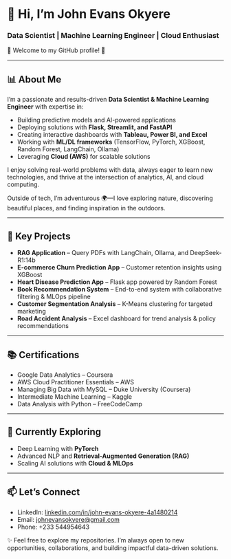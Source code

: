 

# 👋 Hi, I’m John Evans Okyere

### Data Scientist | Machine Learning Engineer | Cloud Enthusiast

🌟 Welcome to my GitHub profile! 🌟

---

## 📊 About Me

I’m a passionate and results-driven **Data Scientist & Machine Learning Engineer** with expertise in:

* Building predictive models and AI-powered applications
* Deploying solutions with **Flask, Streamlit, and FastAPI**
* Creating interactive dashboards with **Tableau, Power BI, and Excel**
* Working with **ML/DL frameworks** (TensorFlow, PyTorch, XGBoost, Random Forest, LangChain, Ollama)
* Leveraging **Cloud (AWS)** for scalable solutions

I enjoy solving real-world problems with data, always eager to learn new technologies, and thrive at the intersection of analytics, AI, and cloud computing.

Outside of tech, I’m adventurous 🌍—I love exploring nature, discovering beautiful places, and finding inspiration in the outdoors.

---

## 🚀 Key Projects

* **RAG Application** – Query PDFs with LangChain, Ollama, and DeepSeek-R1:14b
* **E-commerce Churn Prediction App** – Customer retention insights using XGBoost
* **Heart Disease Prediction App** – Flask app powered by Random Forest
* **Book Recommendation System** – End-to-end system with collaborative filtering & MLOps pipeline
* **Customer Segmentation Analysis** – K-Means clustering for targeted marketing
* **Road Accident Analysis** – Excel dashboard for trend analysis & policy recommendations

---

## 📚 Certifications

* Google Data Analytics – Coursera
* AWS Cloud Practitioner Essentials – AWS
* Managing Big Data with MySQL – Duke University (Coursera)
* Intermediate Machine Learning – Kaggle
* Data Analysis with Python – FreeCodeCamp

---

## 🌱 Currently Exploring

* Deep Learning with **PyTorch**
* Advanced NLP and **Retrieval-Augmented Generation (RAG)**
* Scaling AI solutions with **Cloud & MLOps**

---

## 📫 Let’s Connect

* LinkedIn: [linkedin.com/in/john-evans-okyere-4a1480214](https://linkedin.com/in/john-evans-okyere-4a1480214)
* Email: [johnevansokyere@gmail.com](mailto:johnevansokyere@gmail.com)
* Phone: +233 544954643

✨ Feel free to explore my repositories. I’m always open to new opportunities, collaborations, and building impactful data-driven solutions.

